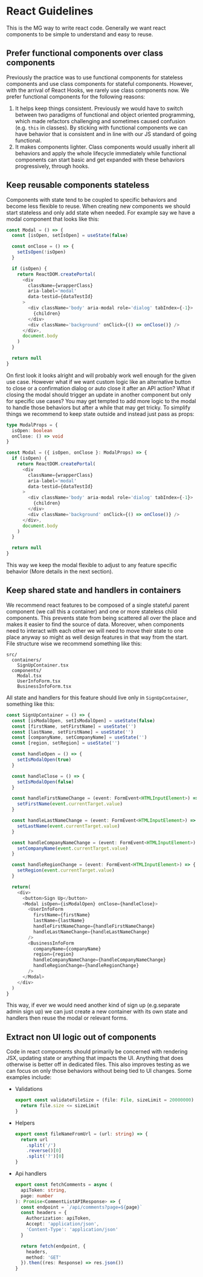# React Guidelines

This is the MG way to write react code. Generally we want react components to be simple to understand and easy to reuse.

## Prefer functional components over class components

Previously the practice was to use functional components for stateless components and use class components for stateful components. However, with the arrival of React Hooks, we rarely use class components now. We prefer functional components for the following reasons:

1. It helps keep things consistent. Previously we would have to switch between two paradigms of functional and object oriented programming, which made refactors challenging and sometimes caused confusion (e.g. `this` in classes). By sticking with functional components we can have behavior that is consistent and in line with our JS standard of going functional.
2. It makes components lighter. Class components would usually inherit all behaviors and apply the whole lifecycle immediately while functional components can start basic and get expanded with these behaviors progressively, through hooks.

## Keep reusable components stateless

Components with state tend to be coupled to specific behaviors and become less flexible to reuse. When creating new components we should start stateless and only add state when needed. For example say we have a modal component that looks like this:
  ```typescript
  const Modal = () => {
    const [isOpen, setIsOpen] = useState(false)

    const onClose = () => {
      setIsOpen(!isOpen)
    }

    if (isOpen) {
      return ReactDOM.createPortal(
        <div
          className={wrapperClass}
          aria-label='modal'
          data-testid={dataTestId}
        >
          <div className='body' aria-modal role='dialog' tabIndex={-1}>
            {children}
          </div>
          <div className='background' onClick={() => onClose()} />
        </div>,
        document.body
      )
    }

    return null
  }
  ```

On first look it looks alright and will probably work well enough for the given use case. However what if we want custom logic like an alternative button to close or a confirmation dialog or auto close it after an API action? What if closing the modal should trigger an update in another component but only for specific use cases? You may get tempted to add more logic to the modal to handle those behaviors but after a while that may get tricky. To simplify things we recommend to keep state outside and instead just pass as props:
  ```typescript
  type ModalProps = {
    isOpen: boolean
    onClose: () => void
  }

  const Modal = ({ isOpen, onClose }: ModalProps) => {
    if (isOpen) {
      return ReactDOM.createPortal(
        <div
          className={wrapperClass}
          aria-label='modal'
          data-testid={dataTestId}
        >
          <div className='body' aria-modal role='dialog' tabIndex={-1}>
            {children}
          </div>
          <div className='background' onClick={() => onClose()} />
        </div>,
        document.body
      )
    }

    return null
  }
  ```
This way we keep the modal flexible to adjust to any feature specific behavior (More details in the next section).

## Keep shared state and handlers in containers

We recommend react features to be composed of a single stateful parent component (we call this a container) and one or more stateless child components. This prevents state from being scattered all over the place and makes it easier to find the source of data. Moreover, when components need to interact with each other we will need to move their state to one place anyway so might as well design features in that way from the start. File structure wise we recommend something like this:
```
src/
  containers/
    SignUpContainer.tsx
  components/
    Modal.tsx
    UserInfoForm.tsx
    BusinessInfoForm.tsx
```

All state and handlers for this feature should live only in `SignUpContainer`, something like this:
```typescript
const SignUpContainer = () => {
  const [isModalOpen, setIsModalOpen] = useState(false)
  const [firstName, setFirstName] = useState('')
  const [lastName, setFirstName] = useState('')
  const [companyName, setCompanyName] = useState('')
  const [region, setRegion] = useState('')

  const handleOpen = () => {
    setIsModalOpen(true)
  }

  const handleClose = () => {
    setIsModalOpen(false)
  }

  const handleFirstNameChange = (event: FormEvent<HTMLInputElement>) => {
    setFirstName(event.currentTarget.value)
  }

  const handleLastNameChange = (event: FormEvent<HTMLInputElement>) => {
    setLastName(event.currentTarget.value)
  }

  const handleCompanyNameChange = (event: FormEvent<HTMLInputElement>) => {
    setCompanyName(event.currentTarget.value)
  }

  const handleRegionChange = (event: FormEvent<HTMLInputElement>) => {
    setRegion(event.currentTarget.value)
  }

  return(
    <div>
      <button>Sign Up</button>
      <Modal isOpen={isModalOpen} onClose={handleClose}>
        <UserInfoForm
          firstName={firstName}
          lastName={lastName}
          handleFirstNameChange={handleFirstNameChange}
          handleLastNameChange={handleLastNameChange}
        />
        <BusinessInfoForm
          companyName={companyName}
          region={region}
          handleCompanyNameChange={handleCompanyNameChange}
          handleRegionChange={handleRegionChange}
        />
      </Modal>
    </div>
  )
}
```

This way, if ever we would need another kind of sign up (e.g.separate admin sign up) we can just create a new container with its own state and handlers then reuse the modal or relevant forms.

## Extract non UI logic out of components

Code in react components should primarily be concerned with rendering JSX, updating state or anything that impacts the UI. Anything that does otherwise is better off in dedicated files. This also improves testing as we can focus on only those behaviors without being tied to UI changes. Some examples include:
- Validations
  ```typescript
  export const validateFileSize = (file: File, sizeLimit = 20000000) => {
    return file.size <= sizeLimit
  }
  ```
- Helpers
  ```typescript
  export const fileNameFromUrl = (url: string) => {
    return url
      .split('/')
      .reverse()[0]
      .split('?')[0]
  }

  ```
- Api handlers
  ```typescript
  export const fetchComments = async (
    apiToken: string,
    page: number
  ): Promise<CommentListAPIResponse> => {
    const endpoint = `/api/comments?page=${page}`
    const headers = {
      Authorization: apiToken,
      Accept: 'application/json',
      'Content-Type': 'application/json'
    }

    return fetch(endpoint, {
      headers,
      method: 'GET'
    }).then((res: Response) => res.json())
  }
  ```
